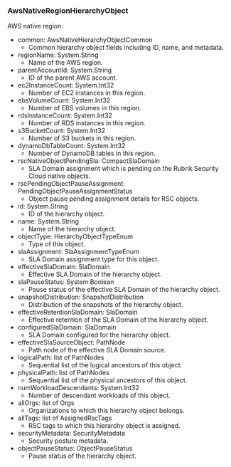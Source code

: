 ### AwsNativeRegionHierarchyObject
AWS native region.

- common: AwsNativeHierarchyObjectCommon
  - Common hierarchy object fields including ID, name, and metadata.
- regionName: System.String
  - Name of the AWS region.
- parentAccountId: System.String
  - ID of the parent AWS account.
- ec2InstanceCount: System.Int32
  - Number of EC2 instances in this region.
- ebsVolumeCount: System.Int32
  - Number of EBS volumes in this region.
- rdsInstanceCount: System.Int32
  - Number of RDS instances in this region.
- s3BucketCount: System.Int32
  - Number of S3 buckets in this region.
- dynamoDbTableCount: System.Int32
  - Number of DynamoDB tables in this region.
- rscNativeObjectPendingSla: CompactSlaDomain
  - SLA Domain assignment which is pending on the Rubrik Security Cloud native objects.
- rscPendingObjectPauseAssignment: PendingObjectPauseAssignmentStatus
  - Object pause pending assignment details for RSC objects.
- id: System.String
  - ID of the hierarchy object.
- name: System.String
  - Name of the hierarchy object.
- objectType: HierarchyObjectTypeEnum
  - Type of this object.
- slaAssignment: SlaAssignmentTypeEnum
  - SLA Domain assignment type for this object.
- effectiveSlaDomain: SlaDomain
  - Effective SLA Domain of the hierarchy object.
- slaPauseStatus: System.Boolean
  - Pause status of the effective SLA Domain of the hierarchy object.
- snapshotDistribution: SnapshotDistribution
  - Distribution of the snapshots of the hierarchy object.
- effectiveRetentionSlaDomain: SlaDomain
  - Effective retention of the SLA Domain of the hierarchy object.
- configuredSlaDomain: SlaDomain
  - SLA Domain configured for the hierarchy object.
- effectiveSlaSourceObject: PathNode
  - Path node of the effective SLA Domain source.
- logicalPath: list of PathNodes
  - Sequential list of the logical ancestors of this object.
- physicalPath: list of PathNodes
  - Sequential list of the physical ancestors of this object.
- numWorkloadDescendants: System.Int32
  - Number of descendant workloads of this object.
- allOrgs: list of Orgs
  - Organizations to which this hierarchy object belongs.
- allTags: list of AssignedRscTags
  - RSC tags to which this hierarchy object is assigned.
- securityMetadata: SecurityMetadata
  - Security posture metadata.
- objectPauseStatus: ObjectPauseStatus
  - Pause status of the hierarchy object.
